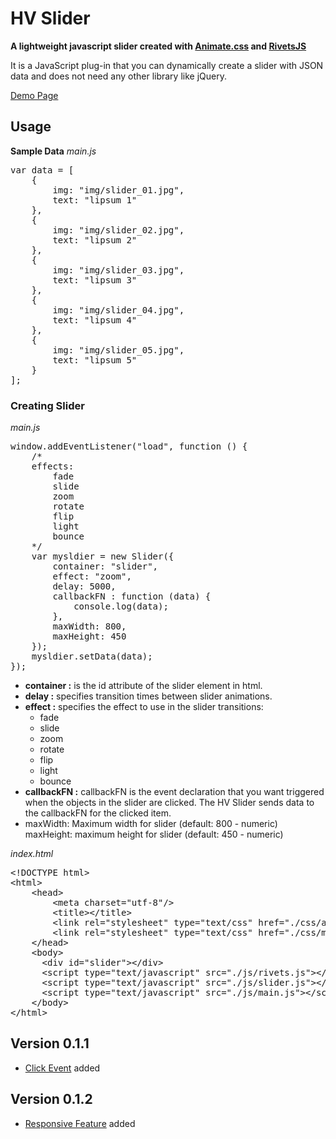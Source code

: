 <h1>HV Slider</h1>
<p><strong>A lightweight javascript slider created with <a href="https://github.com/daneden/animate.css/" target="_blank">Animate.css</a> and <a href="https://github.com/mikeric/rivets" target="_blank">RivetsJS</a></strong></p>
<p>It is a JavaScript plug-in that you can dynamically create a slider with JSON data and does not need any other library like jQuery.</p>
<p><a href="https://vsonmez.github.io/hv_slider/" target="_blank">Demo Page</a></p>
<h2>Usage</h2>
<b>Sample Data</b>
<i>main.js</i>
<pre>
var data = [
    {
        img: "img/slider_01.jpg",
        text: "lipsum 1"
    },
    {
        img: "img/slider_02.jpg",
        text: "lipsum 2"
    },
    {
        img: "img/slider_03.jpg",
        text: "lipsum 3"
    },
    {
        img: "img/slider_04.jpg",
        text: "lipsum 4"
    },
    {
        img: "img/slider_05.jpg",
        text: "lipsum 5"
    }
];
</pre>
<h3>Creating Slider</h3>
<i>main.js</i>
<pre>
window.addEventListener("load", function () {
    /*
    effects:
        fade
        slide
        zoom
        rotate
        flip
        light
        bounce
    */
    var mysldier = new Slider({
        container: "slider",
        effect: "zoom",
        delay: 5000,
        callbackFN : function (data) {
            console.log(data);
        },
        maxWidth: 800,
        maxHeight: 450
    });
    mysldier.setData(data);
});
</pre>
<ul>
    <li><b>container :</b> is the id attribute of the slider element in html.</li>
    <li><b>delay :</b> specifies transition times between slider animations.</li>
    <li><b>effect :</b> specifies the effect to use in the slider transitions:
        <ul>
            <li>fade</li>
            <li>slide</li>
            <li>zoom</li>
            <li>rotate</li>
            <li>flip</li>
            <li>light</li>
            <li>bounce</li>
        </ul>
    </li>
    <li>
        <b>callbackFN :</b> callbackFN is the event declaration that you want triggered when the objects in the slider are clicked. The HV Slider sends data to the callbackFN for the clicked item.
    </li>
    <li>
        maxWidth: Maximum width for slider (default: 800 - numeric)
        maxHeight: maximum height for slider (default: 450 - numeric)
    </li>
</ul>
<i>index.html</i>
<pre>
&lt<span>!DOCTYPE html</span>&gt
&lt<span>html</span>&gt
    &lt<span>head</span>&gt
        &lt<span>meta charset="utf-8"</span>/&gt
        &lt<span>title</span>&gt&lt/title</span>&gt
        &lt<span>link rel="stylesheet" type="text/css" href="./css/animate.css"</span>/&gt
        &lt<span>link rel="stylesheet" type="text/css" href="./css/main.css"</span>/&gt
    &lt<span>/head</span>&gt
    &lt<span>body</span>&gt
      &lt<span>div id="slider"</span>&gt&lt/div</span>&gt
      &lt<span>script type="text/javascript" src="./js/rivets.js"</span>&gt&lt/script</span>&gt
      &lt<span>script type="text/javascript" src="./js/slider.js"</span>&gt&lt/script</span>&gt
      &lt<span>script type="text/javascript" src="./js/main.js"</span>&gt&lt/script</span>&gt
    &lt<span>/body</span>&gt
&lt<span>/html</span>&gt
</pre>
<h2>Version 0.1.1</h2>
<ul>
    <li><a href="https://github.com/vsonmez/hv_slider/issues/1">Click Event</a> added</li>
</ul>
<h2>Version 0.1.2</h2>
<ul>
    <li><a href="https://github.com/vsonmez/hv_slider/issues/2">Responsive Feature</a> added</li>
</ul>